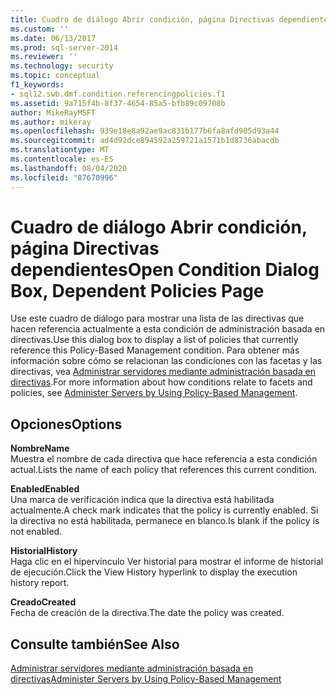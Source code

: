 ```yaml
---
title: Cuadro de diálogo Abrir condición, página Directivas dependientes | Microsoft Docs
ms.custom: ''
ms.date: 06/13/2017
ms.prod: sql-server-2014
ms.reviewer: ''
ms.technology: security
ms.topic: conceptual
f1_keywords:
- sql12.swb.dmf.condition.referencingpolicies.f1
ms.assetid: 9a715f4b-8f37-4654-85a5-bfb89c09708b
author: MikeRayMSFT
ms.author: mikeray
ms.openlocfilehash: 939e18e8a92ae9ac831b177b6fa8afd905d93a44
ms.sourcegitcommit: ad4d92dce894592a259721a1571b1d8736abacdb
ms.translationtype: MT
ms.contentlocale: es-ES
ms.lasthandoff: 08/04/2020
ms.locfileid: "87670996"
---
```

# <a name="open-condition-dialog-box-dependent-policies-page"></a><span data-ttu-id="3bead-102">Cuadro de diálogo Abrir condición, página Directivas dependientes</span><span class="sxs-lookup"><span data-stu-id="3bead-102">Open Condition Dialog Box, Dependent Policies Page</span></span>
  <span data-ttu-id="3bead-103">Use este cuadro de diálogo para mostrar una lista de las directivas que hacen referencia actualmente a esta condición de administración basada en directivas.</span><span class="sxs-lookup"><span data-stu-id="3bead-103">Use this dialog box to display a list of policies that currently reference this Policy-Based Management condition.</span></span> <span data-ttu-id="3bead-104">Para obtener más información sobre cómo se relacionan las condiciones con las facetas y las directivas, vea [Administrar servidores mediante administración basada en directivas](administer-servers-by-using-policy-based-management.md).</span><span class="sxs-lookup"><span data-stu-id="3bead-104">For more information about how conditions relate to facets and policies, see [Administer Servers by Using Policy-Based Management](administer-servers-by-using-policy-based-management.md).</span></span>  
  
## <a name="options"></a><span data-ttu-id="3bead-105">Opciones</span><span class="sxs-lookup"><span data-stu-id="3bead-105">Options</span></span>  
 <span data-ttu-id="3bead-106">**Nombre**</span><span class="sxs-lookup"><span data-stu-id="3bead-106">**Name**</span></span>  
 <span data-ttu-id="3bead-107">Muestra el nombre de cada directiva que hace referencia a esta condición actual.</span><span class="sxs-lookup"><span data-stu-id="3bead-107">Lists the name of each policy that references this current condition.</span></span>  
  
 <span data-ttu-id="3bead-108">**Enabled**</span><span class="sxs-lookup"><span data-stu-id="3bead-108">**Enabled**</span></span>  
 <span data-ttu-id="3bead-109">Una marca de verificación indica que la directiva está habilitada actualmente.</span><span class="sxs-lookup"><span data-stu-id="3bead-109">A check mark indicates that the policy is currently enabled.</span></span> <span data-ttu-id="3bead-110">Si la directiva no está habilitada, permanece en blanco.</span><span class="sxs-lookup"><span data-stu-id="3bead-110">Is blank if the policy is not enabled.</span></span>  
  
 <span data-ttu-id="3bead-111">**Historial**</span><span class="sxs-lookup"><span data-stu-id="3bead-111">**History**</span></span>  
 <span data-ttu-id="3bead-112">Haga clic en el hipervínculo Ver historial para mostrar el informe de historial de ejecución.</span><span class="sxs-lookup"><span data-stu-id="3bead-112">Click the View History hyperlink to display the execution history report.</span></span>  
  
 <span data-ttu-id="3bead-113">**Creado**</span><span class="sxs-lookup"><span data-stu-id="3bead-113">**Created**</span></span>  
 <span data-ttu-id="3bead-114">Fecha de creación de la directiva.</span><span class="sxs-lookup"><span data-stu-id="3bead-114">The date the policy was created.</span></span>  
  
## <a name="see-also"></a><span data-ttu-id="3bead-115">Consulte también</span><span class="sxs-lookup"><span data-stu-id="3bead-115">See Also</span></span>  
 [<span data-ttu-id="3bead-116">Administrar servidores mediante administración basada en directivas</span><span class="sxs-lookup"><span data-stu-id="3bead-116">Administer Servers by Using Policy-Based Management</span></span>](administer-servers-by-using-policy-based-management.md)  
  
  
